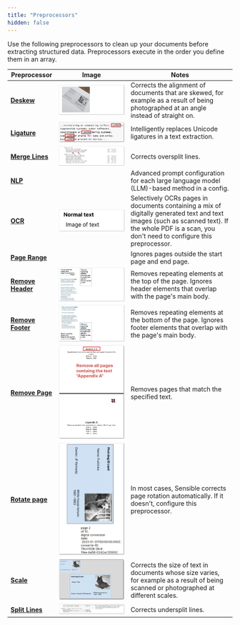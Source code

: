 ```yaml
---
title: "Preprocessors"
hidden: false
---
```

Use the following preprocessors to clean up your documents before extracting structured data. Preprocessors execute in the order you define them in an array.



| Preprocessor                           | Image                                                        | Notes                                                        |
| -------------------------------------- | ------------------------------------------------------------ | ------------------------------------------------------------ |
| **[Deskew](doc:deskew)**               | ![Click to enlarge](https://raw.githubusercontent.com/sensible-hq/sensible-docs/main/readme-sync/assets/v0/images/final/thumbnail_deskew.png) | Corrects the alignment of documents that are skewed, for example as a result of being photographed at an angle instead of straight on. |
| **[Ligature](doc:ligature)**           | ![Click to enlarge](https://raw.githubusercontent.com/sensible-hq/sensible-docs/main/readme-sync/assets/v0/images/final/thumbnail_ligature.png) | Intelligently replaces Unicode ligatures in a text extraction. |
| **[Merge Lines](doc:merge-lines)**     | ![Click to enlarge](https://raw.githubusercontent.com/sensible-hq/sensible-docs/main/readme-sync/assets/v0/images/final/merge_lines_oversplit_1.png) | Corrects oversplit lines.                                    |
| **[NLP](doc:nlp)**                     |                                                              | Advanced prompt configuration for each large language model (LLM)-based method in a config. |
| **[OCR](doc:ocr-preprocessor)**        | ![Click to enlarge](https://raw.githubusercontent.com/sensible-hq/sensible-docs/main/readme-sync/assets/v0/images/final/thumbnail_ocr.png) | Selectively OCRs pages in documents containing a mix of digitally generated text and text images (such as scanned text). If the whole PDF is a scan, you don't need to configure this preprocessor. |
| **[Page Range](doc:page-range)**       |                                                              | Ignores pages outside the start page and end page.           |
| **[Remove Header](doc:remove-header)** | ![Click to enlarge](https://raw.githubusercontent.com/sensible-hq/sensible-docs/main/readme-sync/assets/v0/images/final/remove_header_1.png) | Removes repeating elements at the top of the page. Ignores header elements that overlap with the page's main body. |
| **[Remove Footer](doc:remove-footer)** | ![Click to enlarge](https://raw.githubusercontent.com/sensible-hq/sensible-docs/main/readme-sync/assets/v0/images/final/remove_footer_1.png) | Removes repeating elements at the bottom of the page. Ignores footer elements that overlap with the page's main body. |
| **[Remove Page](doc:remove-page)**     | ![Click to enlarge](https://raw.githubusercontent.com/sensible-hq/sensible-docs/main/readme-sync/assets/v0/images/final/remove_page.png) | Removes pages that match the specified text.                 |
| **[Rotate page](doc:rotate-page)**     | ![Click to enlarge](https://raw.githubusercontent.com/sensible-hq/sensible-docs/main/readme-sync/assets/v0/images/final/rotate_page_2.png) | In most cases, Sensible corrects page rotation automatically. If it doesn't, configure this preprocessor. |
| **[Scale](doc:scale)**                 | ![Click to enlarge](https://raw.githubusercontent.com/sensible-hq/sensible-docs/main/readme-sync/assets/v0/images/final/thumbnail_scale.png) | Corrects the size of text in documents whose size varies, for example as a result of being scanned or photographed at different scales. |
| **[Split Lines](doc:split-lines)**     | ![Click to enlarge](https://raw.githubusercontent.com/sensible-hq/sensible-docs/main/readme-sync/assets/v0/images/final/thumbnail_split_lines.png) | Corrects undersplit lines.                                   |



